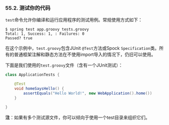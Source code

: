 ### 55.2. 测试你的代码

`test`命令允许你编译和运行应用程序的测试用例。常规使用方式如下：
```shell
$ spring test app.groovy tests.groovy
Total: 1, Success: 1, : Failures: 0
Passed? true
```
在这个示例中，`test.groovy`包含JUnit `@Test`方法或Spock `Specification`类。所有的普通框架注解和静态方法在不使用import导入的情况下，仍旧可以使用。

下面是我们使用的`test.groovy`文件（含有一个JUnit测试）：
```java
class ApplicationTests {

    @Test
    void homeSaysHello() {
        assertEquals("Hello World!", new WebApplication().home())
    }

}
```
**注**：如果有多个测试源文件，你可以倾向于使用一个test目录来组织它们。
